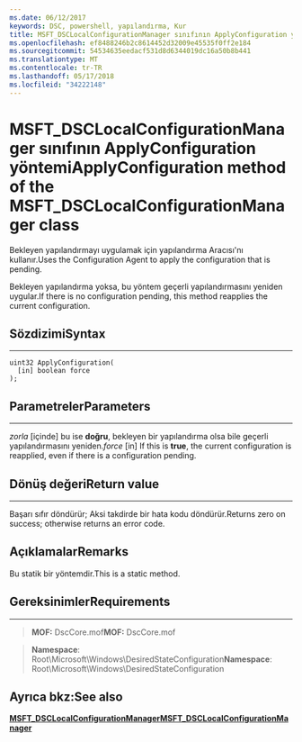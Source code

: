 ```yaml
---
ms.date: 06/12/2017
keywords: DSC, powershell, yapılandırma, Kur
title: MSFT_DSCLocalConfigurationManager sınıfının ApplyConfiguration yöntemi
ms.openlocfilehash: ef8488246b2c8614452d32009e45535f0ff2e184
ms.sourcegitcommit: 54534635eedacf531d8d6344019dc16a50b8b441
ms.translationtype: MT
ms.contentlocale: tr-TR
ms.lasthandoff: 05/17/2018
ms.locfileid: "34222148"
---
```

# <a name="applyconfiguration-method-of-the-msftdsclocalconfigurationmanager-class"></a><span data-ttu-id="2f827-103">MSFT_DSCLocalConfigurationManager sınıfının ApplyConfiguration yöntemi</span><span class="sxs-lookup"><span data-stu-id="2f827-103">ApplyConfiguration method of the MSFT_DSCLocalConfigurationManager class</span></span>

<span data-ttu-id="2f827-104">Bekleyen yapılandırmayı uygulamak için yapılandırma Aracısı'nı kullanır.</span><span class="sxs-lookup"><span data-stu-id="2f827-104">Uses the Configuration Agent to apply the configuration that is pending.</span></span>

<span data-ttu-id="2f827-105">Bekleyen yapılandırma yoksa, bu yöntem geçerli yapılandırmasını yeniden uygular.</span><span class="sxs-lookup"><span data-stu-id="2f827-105">If there is no configuration pending, this method reapplies the current configuration.</span></span>


## <a name="syntax"></a><span data-ttu-id="2f827-106">Sözdizimi</span><span class="sxs-lookup"><span data-stu-id="2f827-106">Syntax</span></span>
------

```mof
uint32 ApplyConfiguration(
  [in] boolean force
);
```

## <a name="parameters"></a><span data-ttu-id="2f827-107">Parametreler</span><span class="sxs-lookup"><span data-stu-id="2f827-107">Parameters</span></span>
----------

<span data-ttu-id="2f827-108">*zorla* \[içinde\] bu ise **doğru**, bekleyen bir yapılandırma olsa bile geçerli yapılandırmasını yeniden.</span><span class="sxs-lookup"><span data-stu-id="2f827-108">*force* \[in\] If this is **true**, the current configuration is reapplied, even if there is a configuration pending.</span></span>

## <a name="return-value"></a><span data-ttu-id="2f827-109">Dönüş değeri</span><span class="sxs-lookup"><span data-stu-id="2f827-109">Return value</span></span>
------------

<span data-ttu-id="2f827-110">Başarı sıfır döndürür; Aksi takdirde bir hata kodu döndürür.</span><span class="sxs-lookup"><span data-stu-id="2f827-110">Returns zero on success; otherwise returns an error code.</span></span>

## <a name="remarks"></a><span data-ttu-id="2f827-111">Açıklamalar</span><span class="sxs-lookup"><span data-stu-id="2f827-111">Remarks</span></span>

<span data-ttu-id="2f827-112">Bu statik bir yöntemdir.</span><span class="sxs-lookup"><span data-stu-id="2f827-112">This is a static method.</span></span>

## <a name="requirements"></a><span data-ttu-id="2f827-113">Gereksinimler</span><span class="sxs-lookup"><span data-stu-id="2f827-113">Requirements</span></span>
------------
><span data-ttu-id="2f827-114">**MOF:** DscCore.mof</span><span class="sxs-lookup"><span data-stu-id="2f827-114">**MOF:** DscCore.mof</span></span>

><span data-ttu-id="2f827-115">**Namespace**: Root\Microsoft\Windows\DesiredStateConfiguration</span><span class="sxs-lookup"><span data-stu-id="2f827-115">**Namespace**: Root\Microsoft\Windows\DesiredStateConfiguration</span></span>


## <a name="see-also"></a><span data-ttu-id="2f827-116">Ayrıca bkz:</span><span class="sxs-lookup"><span data-stu-id="2f827-116">See also</span></span>


[<span data-ttu-id="2f827-117">**MSFT_DSCLocalConfigurationManager**</span><span class="sxs-lookup"><span data-stu-id="2f827-117">**MSFT_DSCLocalConfigurationManager**</span></span>](msft-dsclocalconfigurationmanager.md)